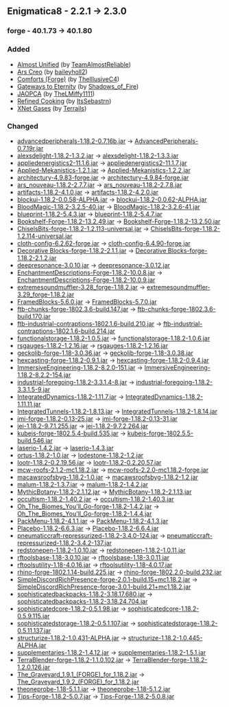 ## Enigmatica8 - 2.2.1 -> 2.3.0

### forge - 40.1.73 -> 40.1.80

### Added

  * [Almost Unified](https://www.curseforge.com/minecraft/mc-mods/almost-unified) (by [TeamAlmostReliable](https://www.curseforge.com/members/TeamAlmostReliable/projects))
  * [Ars Creo](https://www.curseforge.com/minecraft/mc-mods/ars-creo) (by [baileyholl2](https://www.curseforge.com/members/baileyholl2/projects))
  * [Comforts (Forge)](https://www.curseforge.com/minecraft/mc-mods/comforts) (by [TheIllusiveC4](https://www.curseforge.com/members/TheIllusiveC4/projects))
  * [Gateways to Eternity](https://www.curseforge.com/minecraft/mc-mods/gateways-to-eterrnity) (by [Shadows_of_Fire](https://www.curseforge.com/members/Shadows_of_Fire/projects))
  * [JAOPCA](https://www.curseforge.com/minecraft/mc-mods/jaopca) (by [TheLMiffy1111](https://www.curseforge.com/members/TheLMiffy1111/projects))
  * [Refined Cooking](https://www.curseforge.com/minecraft/mc-mods/refined-cooking) (by [ItsSebastrn](https://www.curseforge.com/members/ItsSebastrn/projects))
  * [XNet Gases](https://www.curseforge.com/minecraft/mc-mods/xnet-gases) (by [Terrails](https://www.curseforge.com/members/Terrails/projects))

### Changed

  * [advancedperipherals-1.18.2-0.7.16b.jar](https://www.curseforge.com/minecraft/mc-mods/advanced-peripherals/files/3882022) -> [AdvancedPeripherals-0.7.19r.jar](https://www.curseforge.com/minecraft/mc-mods/advanced-peripherals/files/3971494)
  * [alexsdelight-1.18.2-1.3.2.jar](https://www.curseforge.com/minecraft/mc-mods/alexs-delight/files/3942840) -> [alexsdelight-1.18.2-1.3.3.jar](https://www.curseforge.com/minecraft/mc-mods/alexs-delight/files/3984913)
  * [appliedenergistics2-11.1.6.jar](https://www.curseforge.com/minecraft/mc-mods/applied-energistics-2/files/3944783) -> [appliedenergistics2-11.1.7.jar](https://www.curseforge.com/minecraft/mc-mods/applied-energistics-2/files/3964259)
  * [Applied-Mekanistics-1.2.1.jar](https://www.curseforge.com/minecraft/mc-mods/applied-mekanistics/files/3847653) -> [Applied-Mekanistics-1.2.2.jar](https://www.curseforge.com/minecraft/mc-mods/applied-mekanistics/files/3968835)
  * [architectury-4.9.83-forge.jar](https://www.curseforge.com/minecraft/mc-mods/architectury-api/files/3929416) -> [architectury-4.9.84-forge.jar](https://www.curseforge.com/minecraft/mc-mods/architectury-api/files/3983970)
  * [ars_nouveau-1.18.2-2.7.7.jar](https://www.curseforge.com/minecraft/mc-mods/ars-nouveau/files/3950802) -> [ars_nouveau-1.18.2-2.7.8.jar](https://www.curseforge.com/minecraft/mc-mods/ars-nouveau/files/3983779)
  * [artifacts-1.18.2-4.1.0.jar](https://www.curseforge.com/minecraft/mc-mods/artifacts/files/3771085) -> [artifacts-1.18.2-4.2.0.jar](https://www.curseforge.com/minecraft/mc-mods/artifacts/files/3984105)
  * [blockui-1.18.2-0.0.58-ALPHA.jar](https://www.curseforge.com/minecraft/mc-mods/blockui/files/3896547) -> [blockui-1.18.2-0.0.62-ALPHA.jar](https://www.curseforge.com/minecraft/mc-mods/blockui/files/3967520)
  * [BloodMagic-1.18.2-3.2.5-40.jar](https://www.curseforge.com/minecraft/mc-mods/blood-magic/files/3926937) -> [BloodMagic-1.18.2-3.2.6-41.jar](https://www.curseforge.com/minecraft/mc-mods/blood-magic/files/3953207)
  * [blueprint-1.18.2-5.4.3.jar](https://www.curseforge.com/minecraft/mc-mods/blueprint/files/3923941) -> [blueprint-1.18.2-5.4.7.jar](https://www.curseforge.com/minecraft/mc-mods/blueprint/files/3970154)
  * [Bookshelf-Forge-1.18.2-13.2.49.jar](https://www.curseforge.com/minecraft/mc-mods/bookshelf/files/3950959) -> [Bookshelf-Forge-1.18.2-13.2.50.jar](https://www.curseforge.com/minecraft/mc-mods/bookshelf/files/3961347)
  * [ChiselsBits-forge-1.18.2-1.2.113-universal.jar](https://www.curseforge.com/minecraft/mc-mods/chisels-bits/files/3873584) -> [ChiselsBits-forge-1.18.2-1.2.114-universal.jar](https://www.curseforge.com/minecraft/mc-mods/chisels-bits/files/3957651)
  * [cloth-config-6.2.62-forge.jar](https://www.curseforge.com/minecraft/mc-mods/cloth-config/files/3782776) -> [cloth-config-6.4.90-forge.jar](https://www.curseforge.com/minecraft/mc-mods/cloth-config/files/3972426)
  * [Decorative Blocks-forge-1.18.2-2.1.1.jar](https://www.curseforge.com/minecraft/mc-mods/decorative-blocks/files/3932785) -> [Decorative Blocks-forge-1.18.2-2.1.2.jar](https://www.curseforge.com/minecraft/mc-mods/decorative-blocks/files/3965454)
  * [deepresonance-3.0.10.jar](https://www.curseforge.com/minecraft/mc-mods/deep-resonance/files/3853562) -> [deepresonance-3.0.12.jar](https://www.curseforge.com/minecraft/mc-mods/deep-resonance/files/3985357)
  * [EnchantmentDescriptions-Forge-1.18.2-10.0.8.jar](https://www.curseforge.com/minecraft/mc-mods/enchantment-descriptions/files/3941718) -> [EnchantmentDescriptions-Forge-1.18.2-10.0.9.jar](https://www.curseforge.com/minecraft/mc-mods/enchantment-descriptions/files/3976092)
  * [extremesoundmuffler-3.28_forge-1.18.2.jar](https://www.curseforge.com/minecraft/mc-mods/extreme-sound-muffler/files/3894601) -> [extremesoundmuffler-3.29_forge-1.18.2.jar](https://www.curseforge.com/minecraft/mc-mods/extreme-sound-muffler/files/3958660)
  * [FramedBlocks-5.6.0.jar](https://www.curseforge.com/minecraft/mc-mods/framedblocks/files/3919860) -> [FramedBlocks-5.7.0.jar](https://www.curseforge.com/minecraft/mc-mods/framedblocks/files/3968756)
  * [ftb-chunks-forge-1802.3.6-build.147.jar](https://www.curseforge.com/minecraft/mc-mods/ftb-chunks-forge/files/3824539) -> [ftb-chunks-forge-1802.3.6-build.170.jar](https://www.curseforge.com/minecraft/mc-mods/ftb-chunks-forge/files/3983773)
  * [ftb-industrial-contraptions-1802.1.6-build.210.jar](https://www.curseforge.com/minecraft/mc-mods/ftb-industrial-contraptions-forge/files/3907197) -> [ftb-industrial-contraptions-1802.1.6-build.214.jar](https://www.curseforge.com/minecraft/mc-mods/ftb-industrial-contraptions-forge/files/3981703)
  * [functionalstorage-1.18.2-1.0.5.jar](https://www.curseforge.com/minecraft/mc-mods/functional-storage/files/3943564) -> [functionalstorage-1.18.2-1.0.6.jar](https://www.curseforge.com/minecraft/mc-mods/functional-storage/files/3956952)
  * [rsgauges-1.18.2-1.2.16.jar](https://www.curseforge.com/minecraft/mc-mods/redstone-gauges-and-switches/files/3773568) -> [rsgauges-1.18.2-1.2.16.jar](https://www.curseforge.com/minecraft/mc-mods/redstone-gauges-and-switches/files/3968359)
  * [geckolib-forge-1.18-3.0.36.jar](https://www.curseforge.com/minecraft/mc-mods/geckolib/files/3950251) -> [geckolib-forge-1.18-3.0.38.jar](https://www.curseforge.com/minecraft/mc-mods/geckolib/files/3987354)
  * [hexcasting-forge-1.18.2-0.9.1.jar](https://www.curseforge.com/minecraft/mc-mods/hexcasting/files/3850254) -> [hexcasting-forge-1.18.2-0.9.4.jar](https://www.curseforge.com/minecraft/mc-mods/hexcasting/files/3969898)
  * [ImmersiveEngineering-1.18.2-8.2.0-151.jar](https://www.curseforge.com/minecraft/mc-mods/immersive-engineering/files/3934812) -> [ImmersiveEngineering-1.18.2-8.2.2-154.jar](https://www.curseforge.com/minecraft/mc-mods/immersive-engineering/files/3964014)
  * [industrial-foregoing-1.18.2-3.3.1.4-8.jar](https://www.curseforge.com/minecraft/mc-mods/industrial-foregoing/files/3848558) -> [industrial-foregoing-1.18.2-3.3.1.5-9.jar](https://www.curseforge.com/minecraft/mc-mods/industrial-foregoing/files/3957263)
  * [IntegratedDynamics-1.18.2-1.11.7.jar](https://www.curseforge.com/minecraft/mc-mods/integrated-dynamics/files/3900735) -> [IntegratedDynamics-1.18.2-1.11.11.jar](https://www.curseforge.com/minecraft/mc-mods/integrated-dynamics/files/3963803)
  * [IntegratedTunnels-1.18.2-1.8.13.jar](https://www.curseforge.com/minecraft/mc-mods/integrated-tunnels/files/3900670) -> [IntegratedTunnels-1.18.2-1.8.14.jar](https://www.curseforge.com/minecraft/mc-mods/integrated-tunnels/files/3957257)
  * [jmi-forge-1.18.2-0.13-25.jar](https://www.curseforge.com/minecraft/mc-mods/journeymap-integration/files/3910972) -> [jmi-forge-1.18.2-0.13-31.jar](https://www.curseforge.com/minecraft/mc-mods/journeymap-integration/files/3965092)
  * [jei-1.18.2-9.7.1.255.jar](https://www.curseforge.com/minecraft/mc-mods/jei/files/3940240) -> [jei-1.18.2-9.7.2.264.jar](https://www.curseforge.com/minecraft/mc-mods/jei/files/3969092)
  * [kubejs-forge-1802.5.4-build.535.jar](https://www.curseforge.com/minecraft/mc-mods/kubejs/files/3946220) -> [kubejs-forge-1802.5.5-build.546.jar](https://www.curseforge.com/minecraft/mc-mods/kubejs/files/3965289)
  * [laserio-1.4.2.jar](https://www.curseforge.com/minecraft/mc-mods/laserio/files/3929546) -> [laserio-1.4.3.jar](https://www.curseforge.com/minecraft/mc-mods/laserio/files/3954544)
  * [ortus-1.18.2-1.0.jar](https://www.curseforge.com/minecraft/mc-mods/lodestone/files/3768197) -> [lodestone-1.18.2-1.2.jar](https://www.curseforge.com/minecraft/mc-mods/lodestone/files/3986845)
  * [lootr-1.18.2-0.2.19.56.jar](https://www.curseforge.com/minecraft/mc-mods/lootr/files/3891801) -> [lootr-1.18.2-0.2.20.57.jar](https://www.curseforge.com/minecraft/mc-mods/lootr/files/3961433)
  * [mcw-roofs-2.1.2-mc1.18.2.jar](https://www.curseforge.com/minecraft/mc-mods/macaws-roofs/files/3760192) -> [mcw-roofs-2.2.0-mc1.18.2-forge.jar](https://www.curseforge.com/minecraft/mc-mods/macaws-roofs/files/3963943)
  * [macawsroofsbyg-1.18.2-1.0.jar](https://www.curseforge.com/minecraft/mc-mods/macaws-roofs-oh-the-biomes-youll-go/files/3694706) -> [macawsroofsbyg-1.18.2-1.2.jar](https://www.curseforge.com/minecraft/mc-mods/macaws-roofs-oh-the-biomes-youll-go/files/3981848)
  * [malum-1.18.2-1.3.7.jar](https://www.curseforge.com/minecraft/mc-mods/malum/files/3838894) -> [malum-1.18.2-1.4.2.jar](https://www.curseforge.com/minecraft/mc-mods/malum/files/3986844)
  * [MythicBotany-1.18.2-2.1.12.jar](https://www.curseforge.com/minecraft/mc-mods/mythicbotany/files/3947099) -> [MythicBotany-1.18.2-2.1.13.jar](https://www.curseforge.com/minecraft/mc-mods/mythicbotany/files/3962120)
  * [occultism-1.18.2-1.40.2.jar](https://www.curseforge.com/minecraft/mc-mods/occultism/files/3945340) -> [occultism-1.18.2-1.40.3.jar](https://www.curseforge.com/minecraft/mc-mods/occultism/files/3984933)
  * [Oh_The_Biomes_You'll_Go-forge-1.18.2-1.4.2.jar](https://www.curseforge.com/minecraft/mc-mods/oh-the-biomes-youll-go/files/3868886) -> [Oh_The_Biomes_You'll_Go-forge-1.18.2-1.4.4.jar](https://www.curseforge.com/minecraft/mc-mods/oh-the-biomes-youll-go/files/3956521)
  * [PackMenu-1.18.2-4.1.1.jar](https://www.curseforge.com/minecraft/mc-mods/packmenu/files/3929116) -> [PackMenu-1.18.2-4.1.3.jar](https://www.curseforge.com/minecraft/mc-mods/packmenu/files/3983399)
  * [Placebo-1.18.2-6.6.3.jar](https://www.curseforge.com/minecraft/mc-mods/placebo/files/3950736) -> [Placebo-1.18.2-6.6.4.jar](https://www.curseforge.com/minecraft/mc-mods/placebo/files/3956308)
  * [pneumaticcraft-repressurized-1.18.2-3.4.0-124.jar](https://www.curseforge.com/minecraft/mc-mods/pneumaticcraft-repressurized/files/3913972) -> [pneumaticcraft-repressurized-1.18.2-3.4.2-137.jar](https://www.curseforge.com/minecraft/mc-mods/pneumaticcraft-repressurized/files/3989401)
  * [redstonepen-1.18.2-1.0.10.jar](https://www.curseforge.com/minecraft/mc-mods/redstone-pen/files/3816316) -> [redstonepen-1.18.2-1.0.11.jar](https://www.curseforge.com/minecraft/mc-mods/redstone-pen/files/3983466)
  * [rftoolsbase-1.18-3.0.10.jar](https://www.curseforge.com/minecraft/mc-mods/rftools-base/files/3920708) -> [rftoolsbase-1.18-3.0.11.jar](https://www.curseforge.com/minecraft/mc-mods/rftools-base/files/3970754)
  * [rftoolsutility-1.18-4.0.16.jar](https://www.curseforge.com/minecraft/mc-mods/rftools-utility/files/3813647) -> [rftoolsutility-1.18-4.0.17.jar](https://www.curseforge.com/minecraft/mc-mods/rftools-utility/files/3953821)
  * [rhino-forge-1802.1.14-build.225.jar](https://www.curseforge.com/minecraft/mc-mods/rhino/files/3941209) -> [rhino-forge-1802.2.0-build.232.jar](https://www.curseforge.com/minecraft/mc-mods/rhino/files/3965669)
  * [SimpleDiscordRichPresence-forge-2.0.1-build.15+mc1.18.2.jar](https://www.curseforge.com/minecraft/mc-mods/simple-discord-rich-presence/files/3907506) -> [SimpleDiscordRichPresence-forge-3.0.1-build.21+mc1.18.2.jar](https://www.curseforge.com/minecraft/mc-mods/simple-discord-rich-presence/files/3968167)
  * [sophisticatedbackpacks-1.18.2-3.18.17.680.jar](https://www.curseforge.com/minecraft/mc-mods/sophisticated-backpacks/files/3931811) -> [sophisticatedbackpacks-1.18.2-3.18.24.704.jar](https://www.curseforge.com/minecraft/mc-mods/sophisticated-backpacks/files/3960033)
  * [sophisticatedcore-1.18.2-0.5.1.98.jar](https://www.curseforge.com/minecraft/mc-mods/sophisticated-core/files/3931794) -> [sophisticatedcore-1.18.2-0.5.9.115.jar](https://www.curseforge.com/minecraft/mc-mods/sophisticated-core/files/3960016)
  * [sophisticatedstorage-1.18.2-0.5.1.107.jar](https://www.curseforge.com/minecraft/mc-mods/sophisticated-storage/files/3931806) -> [sophisticatedstorage-1.18.2-0.5.11.137.jar](https://www.curseforge.com/minecraft/mc-mods/sophisticated-storage/files/3960036)
  * [structurize-1.18.2-1.0.431-ALPHA.jar](https://www.curseforge.com/minecraft/mc-mods/structurize/files/3946562) -> [structurize-1.18.2-1.0.445-ALPHA.jar](https://www.curseforge.com/minecraft/mc-mods/structurize/files/3967595)
  * [supplementaries-1.18.2-1.4.12.jar](https://www.curseforge.com/minecraft/mc-mods/supplementaries/files/3947959) -> [supplementaries-1.18.2-1.5.1.jar](https://www.curseforge.com/minecraft/mc-mods/supplementaries/files/3972685)
  * [TerraBlender-forge-1.18.2-1.1.0.102.jar](https://www.curseforge.com/minecraft/mc-mods/terrablender/files/3816497) -> [TerraBlender-forge-1.18.2-1.2.0.126.jar](https://www.curseforge.com/minecraft/mc-mods/terrablender/files/3957976)
  * [The_Graveyard_1.9.1_(FORGE)_for_1.18.2.jar](https://www.curseforge.com/minecraft/mc-mods/the-graveyard-forge/files/3837172) -> [The_Graveyard_1.9.2_(FORGE)_for_1.18.2.jar](https://www.curseforge.com/minecraft/mc-mods/the-graveyard-forge/files/3954083)
  * [theoneprobe-1.18-5.1.1.jar](https://www.curseforge.com/minecraft/mc-mods/the-one-probe/files/3927518) -> [theoneprobe-1.18-5.1.2.jar](https://www.curseforge.com/minecraft/mc-mods/the-one-probe/files/3965688)
  * [Tips-Forge-1.18.2-5.0.7.jar](https://www.curseforge.com/minecraft/mc-mods/tips/files/3941699) -> [Tips-Forge-1.18.2-5.0.8.jar](https://www.curseforge.com/minecraft/mc-mods/tips/files/3954953)

